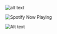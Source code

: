 ![alt text](https://files.catbox.moe/2l5fyy.png) 


![Spotify Now Playing](https://spotify-github-profile.kittinanx.com/api/view.svg?uid=avjz40jgsjeiv5bgzoeqoaztt&cover_image=true&theme=novatorem&show_offline=true&background_color=121212&interchange=true&bar_color=ffffff&bar_color_cover=true)

![Alt text](https://media.tenor.com/PaYEcjSLOp8AAAAi/miku.gif)